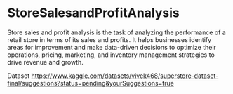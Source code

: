 # StoreSalesandProfitAnalysis
Store sales and profit analysis is the task of analyzing the performance of a retail store in terms of its sales and profits. It helps businesses identify areas for improvement and make data-driven decisions to optimize their operations, pricing, marketing, and inventory management strategies to drive revenue and growth.

Dataset
https://www.kaggle.com/datasets/vivek468/superstore-dataset-final/suggestions?status=pending&yourSuggestions=true


